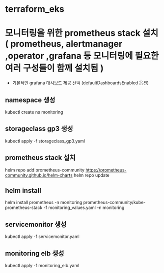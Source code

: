 # terraform_eks

# 모니터링을 위한 prometheus stack 설치 ( prometheus, alertmanager ,operator ,grafana 등 모니터링에 필요한 여러 구성들이 함께 설치됨 )
- 기본적인 grafana 대시보드 제공 선택 (defaultDashboardsEnabled 옵션)

## namespace 생성
kubectl create ns monitoring

## storageclass gp3 생성
kubectl apply -f storageclass_gp3.yaml

## prometheus stack 설치
helm repo add prometheus-community https://prometheus-community.github.io/helm-charts
helm repo update

## helm install
helm install prometheus -n monitoring prometheus-community/kube-prometheus-stack -f monitoring_values.yaml -n monitoring

## servicemonitor 생성
kubectl apply -f servicemonitor.yaml

## monitoring elb 생성
kubectl apply -f monitoring_elb.yaml
